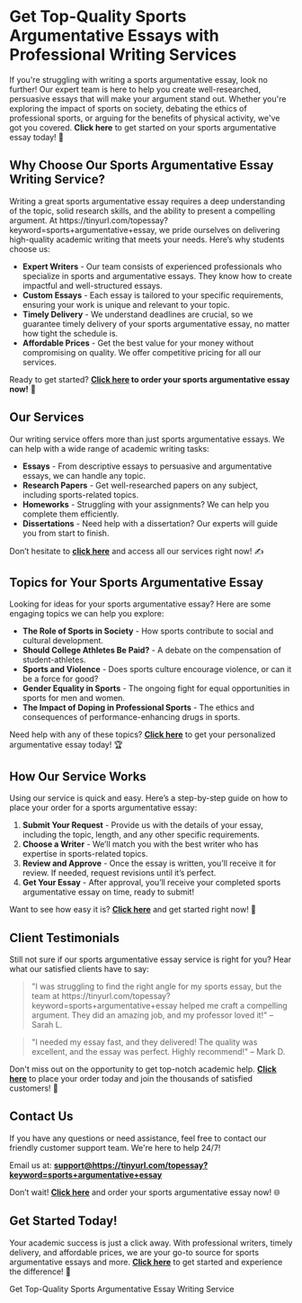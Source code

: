<h1>Get Top-Quality Sports Argumentative Essays with Professional Writing Services</h1>

<p>If you're struggling with writing a sports argumentative essay, look no further! Our expert team is here to help you create well-researched, persuasive essays that will make your argument stand out. Whether you're exploring the impact of sports on society, debating the ethics of professional sports, or arguing for the benefits of physical activity, we've got you covered. <strong>Click here</strong> to get started on your sports argumentative essay today! 🌟</p>

<h2>Why Choose Our Sports Argumentative Essay Writing Service?</h2>

<p>Writing a great sports argumentative essay requires a deep understanding of the topic, solid research skills, and the ability to present a compelling argument. At https://tinyurl.com/topessay?keyword=sports+argumentative+essay, we pride ourselves on delivering high-quality academic writing that meets your needs. Here’s why students choose us:</p>

<ul>
  <li><strong>Expert Writers</strong> - Our team consists of experienced professionals who specialize in sports and argumentative essays. They know how to create impactful and well-structured essays.</li>
  <li><strong>Custom Essays</strong> - Each essay is tailored to your specific requirements, ensuring your work is unique and relevant to your topic.</li>
  <li><strong>Timely Delivery</strong> - We understand deadlines are crucial, so we guarantee timely delivery of your sports argumentative essay, no matter how tight the schedule is.</li>
  <li><strong>Affordable Prices</strong> - Get the best value for your money without compromising on quality. We offer competitive pricing for all our services.</li>
</ul>

<p>Ready to get started? <strong><a href="https://tinyurl.com/topessay?keyword=sports+argumentative+essay">Click here</a> to order your sports argumentative essay now!</strong> 🏅</p>

<h2>Our Services</h2>

<p>Our writing service offers more than just sports argumentative essays. We can help with a wide range of academic writing tasks:</p>

<ul>
  <li><strong>Essays</strong> - From descriptive essays to persuasive and argumentative essays, we can handle any topic.</li>
  <li><strong>Research Papers</strong> - Get well-researched papers on any subject, including sports-related topics.</li>
  <li><strong>Homeworks</strong> - Struggling with your assignments? We can help you complete them efficiently.</li>
  <li><strong>Dissertations</strong> - Need help with a dissertation? Our experts will guide you from start to finish.</li>
</ul>

<p>Don’t hesitate to <strong><a href="https://tinyurl.com/topessay?keyword=sports+argumentative+essay">click here</a></strong> and access all our services right now! ✍️</p>

<h2>Topics for Your Sports Argumentative Essay</h2>

<p>Looking for ideas for your sports argumentative essay? Here are some engaging topics we can help you explore:</p>

<ul>
  <li><strong>The Role of Sports in Society</strong> - How sports contribute to social and cultural development.</li>
  <li><strong>Should College Athletes Be Paid?</strong> - A debate on the compensation of student-athletes.</li>
  <li><strong>Sports and Violence</strong> - Does sports culture encourage violence, or can it be a force for good?</li>
  <li><strong>Gender Equality in Sports</strong> - The ongoing fight for equal opportunities in sports for men and women.</li>
  <li><strong>The Impact of Doping in Professional Sports</strong> - The ethics and consequences of performance-enhancing drugs in sports.</li>
</ul>

<p>Need help with any of these topics? <strong><a href="https://tinyurl.com/topessay?keyword=sports+argumentative+essay">Click here</a></strong> to get your personalized argumentative essay today! 🏆</p>

<h2>How Our Service Works</h2>

<p>Using our service is quick and easy. Here’s a step-by-step guide on how to place your order for a sports argumentative essay:</p>

<ol>
  <li><strong>Submit Your Request</strong> - Provide us with the details of your essay, including the topic, length, and any other specific requirements.</li>
  <li><strong>Choose a Writer</strong> - We’ll match you with the best writer who has expertise in sports-related topics.</li>
  <li><strong>Review and Approve</strong> - Once the essay is written, you’ll receive it for review. If needed, request revisions until it’s perfect.</li>
  <li><strong>Get Your Essay</strong> - After approval, you’ll receive your completed sports argumentative essay on time, ready to submit!</li>
</ol>

<p>Want to see how easy it is? <strong><a href="https://tinyurl.com/topessay?keyword=sports+argumentative+essay">Click here</a></strong> and get started right now! 🚀</p>

<h2>Client Testimonials</h2>

<p>Still not sure if our sports argumentative essay service is right for you? Hear what our satisfied clients have to say:</p>

<blockquote>
  <p>"I was struggling to find the right angle for my sports essay, but the team at https://tinyurl.com/topessay?keyword=sports+argumentative+essay helped me craft a compelling argument. They did an amazing job, and my professor loved it!" – Sarah L.</p>
</blockquote>

<blockquote>
  <p>"I needed my essay fast, and they delivered! The quality was excellent, and the essay was perfect. Highly recommend!" – Mark D.</p>
</blockquote>

<p>Don't miss out on the opportunity to get top-notch academic help. <strong><a href="https://tinyurl.com/topessay?keyword=sports+argumentative+essay">Click here</a></strong> to place your order today and join the thousands of satisfied customers! 🎯</p>

<h2>Contact Us</h2>

<p>If you have any questions or need assistance, feel free to contact our friendly customer support team. We're here to help 24/7!</p>

<p>Email us at: <strong><a href="mailto:support@https://tinyurl.com/topessay?keyword=sports+argumentative+essay">support@https://tinyurl.com/topessay?keyword=sports+argumentative+essay</a></strong></p>

<p>Don’t wait! <strong><a href="https://tinyurl.com/topessay?keyword=sports+argumentative+essay">Click here</a></strong> and order your sports argumentative essay now! 🌐</p>

<h2>Get Started Today!</h2>

<p>Your academic success is just a click away. With professional writers, timely delivery, and affordable prices, we are your go-to source for sports argumentative essays and more. <strong><a href="https://tinyurl.com/topessay?keyword=sports+argumentative+essay">Click here</a></strong> to get started and experience the difference! 🎉</p>
Get Top-Quality Sports Argumentative Essay Writing Service
